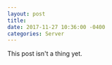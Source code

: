 ```yaml
--- 
layout: post 
title: 
date: 2017-11-27 10:36:00 -0400 
categories: Server 
---
```


This post isn't a thing yet. 